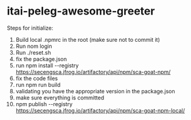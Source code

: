 # itai-peleg-awesome-greeter

Steps for initialize:
1. Build local .npmrc in the root (make sure not to commit it)
2. Run nom login
3. Run ./reset.sh
4. fix the package.json
5. run npm install --registry https://secengsca.jfrog.io/artifactory/api/npm/sca-goat-npm/
6. fix the code files
7. run npm run build
8. validating you have the appropriate version in the package.json
9. make sure everything is committed
10. npm publish --registry https://secengsca.jfrog.io/artifactory/api/npm/sca-goat-npm-local/


